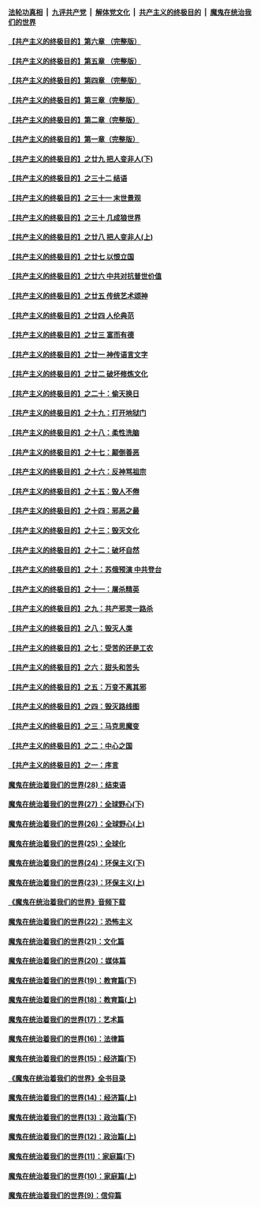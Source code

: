 ####  [法轮功真相](../../../../basic/blob/master/README.md?t=01310839) &nbsp;|&nbsp; [九评共产党](../../../../9ping.md/blob/master/README.md?t=01310839) &nbsp;|&nbsp; [解体党文化](../../../../jtdwh.md/blob/master/README.md?t=01310839)  &nbsp;|&nbsp; [共产主义的终极目的](../../../../gczydzjmd.md/blob/master/README.md?t=01310839) &nbsp;|&nbsp; [魔鬼在统治我们的世界](../../../../mgztzwmdsj.md/blob/master/README.md?t=01310839) 

#### [【共产主义的终极目的】第六章 （完整版）](../pages/nsc422/n11428913.md?t=01310839) 

#### [【共产主义的终极目的】第五章 （完整版）](../pages/nsc422/n11428912.md?t=01310839) 

#### [【共产主义的终极目的】第四章 （完整版）](../pages/nsc422/n11428907.md?t=01310839) 

#### [【共产主义的终极目的】第三章（完整版）](../pages/nsc422/n11428848.md?t=01310839) 

#### [【共产主义的终极目的】第二章（完整版）](../pages/nsc422/n11428831.md?t=01310839) 

#### [【共产主义的终极目的】第一章（完整版）](../pages/nsc422/n11417651.md?t=01310839) 

#### [【共产主义的终极目的】之廿九 把人变非人(下)](../pages/nsc422/n11344140.md?t=01310839) 

#### [【共产主义的终极目的】之三十二 结语](../pages/nsc422/n11360535.md?t=01310839) 

#### [【共产主义的终极目的】之三十一 末世景观](../pages/nsc422/n11351129.md?t=01310839) 

#### [【共产主义的终极目的】之三十 几成狼世界](../pages/nsc422/n11348280.md?t=01310839) 

#### [【共产主义的终极目的】之廿八 把人变非人(上)](../pages/nsc422/n11340492.md?t=01310839) 

#### [【共产主义的终极目的】之廿七 以恨立国](../pages/nsc422/n11336944.md?t=01310839) 

#### [【共产主义的终极目的】之廿六 中共对抗普世价值](../pages/nsc422/n11324785.md?t=01310839) 

#### [【共产主义的终极目的】之廿五 传统艺术颂神](../pages/nsc422/n11296396.md?t=01310839) 

#### [【共产主义的终极目的】之廿四 人伦典范](../pages/nsc422/n11296397.md?t=01310839) 

#### [【共产主义的终极目的】之廿三 富而有德](../pages/nsc422/n11283598.md?t=01310839) 

#### [【共产主义的终极目的】之廿一 神传语言文字](../pages/nsc422/n11263265.md?t=01310839) 

#### [【共产主义的终极目的】之廿二 破坏修炼文化](../pages/nsc422/n11245728.md?t=01310839) 

#### [【共产主义的终极目的】之二十：偷天换日](../pages/nsc422/n11238846.md?t=01310839) 

#### [【共产主义的终极目的】之十九：打开地狱门](../pages/nsc422/n11206376.md?t=01310839) 

#### [【共产主义的终极目的】之十八：柔性洗脑](../pages/nsc422/n11199994.md?t=01310839) 

#### [【共产主义的终极目的】之十七：颠倒善恶](../pages/nsc422/n11179782.md?t=01310839) 

#### [【共产主义的终极目的】之十六：反神骂祖宗](../pages/nsc422/n11166798.md?t=01310839) 

#### [【共产主义的终极目的】之十五：毁人不倦](../pages/nsc422/n11166792.md?t=01310839) 

#### [【共产主义的终极目的】之十四：邪恶之最](../pages/nsc422/n11150249.md?t=01310839) 

#### [【共产主义的终极目的】之十三：毁灭文化](../pages/nsc422/n11135227.md?t=01310839) 

#### [【共产主义的终极目的】之十二：破坏自然](../pages/nsc422/n11135214.md?t=01310839) 

#### [【共产主义的终极目的】之十：苏俄预演 中共登台](../pages/nsc422/n11118424.md?t=01310839) 

#### [【共产主义的终极目的】之十一：屠杀精英](../pages/nsc422/n11118442.md?t=01310839) 

#### [【共产主义的终极目的】之九：共产邪灵一路杀](../pages/nsc422/n11114139.md?t=01310839) 

#### [【共产主义的终极目的】之八：毁灭人类](../pages/nsc422/n11108503.md?t=01310839) 

#### [【共产主义的终极目的】之七：受苦的还是工农](../pages/nsc422/n11101809.md?t=01310839) 

#### [【共产主义的终极目的】之六：甜头和苦头](../pages/nsc422/n11096971.md?t=01310839) 

#### [【共产主义的终极目的】之五：万变不离其邪](../pages/nsc422/n11091285.md?t=01310839) 

#### [【共产主义的终极目的】之四：毁灭路线图](../pages/nsc422/n11086284.md?t=01310839) 

#### [【共产主义的终极目的】之三：马克思魔变](../pages/nsc422/n11061941.md?t=01310839) 

#### [【共产主义的终极目的】之二：中心之国](../pages/nsc422/n11047728.md?t=01310839) 

#### [【共产主义的终极目的】之一：序言](../pages/nsc422/n11086077.md?t=01310839) 

#### [魔鬼在统治着我们的世界(28)：结束语](../pages/nsc422/n10936246.md?t=01310839) 

#### [魔鬼在统治着我们的世界(27)：全球野心(下)](../pages/nsc422/n10928319.md?t=01310839) 

#### [魔鬼在统治着我们的世界(26)：全球野心(上)](../pages/nsc422/n10900318.md?t=01310839) 

#### [魔鬼在统治着我们的世界(25)：全球化](../pages/nsc422/n10788205.md?t=01310839) 

#### [魔鬼在统治着我们的世界(24)：环保主义(下)](../pages/nsc422/n10695307.md?t=01310839) 

#### [魔鬼在统治着我们的世界(23)：环保主义(上)](../pages/nsc422/n10688613.md?t=01310839) 

#### [《魔鬼在统治着我们的世界》音频下载](../pages/nsc422/n10635553.md?t=01310839) 

#### [魔鬼在统治着我们的世界(22)：恐怖主义](../pages/nsc422/n10614727.md?t=01310839) 

#### [魔鬼在统治着我们的世界(21)：文化篇](../pages/nsc422/n10597706.md?t=01310839) 

#### [魔鬼在统治着我们的世界(20)：媒体篇](../pages/nsc422/n10586579.md?t=01310839) 

#### [魔鬼在统治着我们的世界(19)：教育篇(下)](../pages/nsc422/n10564808.md?t=01310839) 

#### [魔鬼在统治着我们的世界(18)：教育篇(上)](../pages/nsc422/n10526970.md?t=01310839) 

#### [魔鬼在统治着我们的世界(17)：艺术篇](../pages/nsc422/n10499093.md?t=01310839) 

#### [魔鬼在统治着我们的世界(16)：法律篇](../pages/nsc422/n10485969.md?t=01310839) 

#### [魔鬼在统治着我们的世界(15)：经济篇(下)](../pages/nsc422/n10469975.md?t=01310839) 

#### [《魔鬼在统治着我们的世界》全书目录](../pages/nsc422/n10464261.md?t=01310839) 

#### [魔鬼在统治着我们的世界(14)：经济篇(上)](../pages/nsc422/n10457370.md?t=01310839) 

#### [魔鬼在统治着我们的世界(13)：政治篇(下)](../pages/nsc422/n10448270.md?t=01310839) 

#### [魔鬼在统治着我们的世界(12)：政治篇(上)](../pages/nsc422/n10444576.md?t=01310839) 

#### [魔鬼在统治着我们的世界(11)：家庭篇(下)](../pages/nsc422/n10440961.md?t=01310839) 

#### [魔鬼在统治着我们的世界(10)：家庭篇(上)](../pages/nsc422/n10435448.md?t=01310839) 

#### [魔鬼在统治着我们的世界(9)：信仰篇](../pages/nsc422/n10432159.md?t=01310839) 

